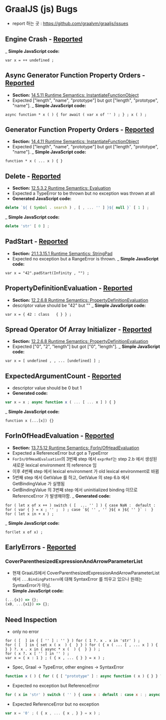 # GraalJS (js) Bugs

- report 하는 곳 : https://github.com/graalvm/graaljs/issues

## Engine Crash - [Reported](https://github.com/graalvm/graaljs/issues/322)
_ __Simple JavaScript code:__
```
var x = ++ undefined ;
```

## Async Generator Function Property Orders - [Reported](https://github.com/graalvm/graaljs/issues/323)
- __Section:__ [14.5.11 Runtime Semantics: InstantiateFunctionObject](https://tc39.es/ecma262/#sec-asyncgenerator-definitions-instantiatefunctionobject)
- Expected ["length", "name", "prototype"] but got ["length", "prototype", "name"].
_ __Simple JavaScript code:__
```
async function * x ( ) { for await ( var x of '' ) ; } ; x ( ) ;
```

## Generator Function Property Orders - [Reported](https://github.com/graalvm/graaljs/issues/323)
- __Section:__ [14.4.11 Runtime Semantics: InstantiateFunctionObject](https://tc39.es/ecma262/#sec-generator-function-definitions-runtime-semantics-instantiatefunctionobject)
- Expected ["length", "name", "prototype"] but got ["length", "prototype", "name"].
_ __Simple JavaScript code:__
```
function * x ( ... x ) { }
```

## Delete - [Reported](https://github.com/graalvm/graaljs/issues/324)
- __Section:__ [12.5.3.2 Runtime Semantics: Evaluation](https://tc39.es/ecma262/#sec-delete-operator-runtime-semantics-evaluation)
- Expected a TypeError to be thrown but no exception was thrown at all
- __Generated JavaScript code:__
```js
delete `${ ( Symbol . search ) , [ , ... '' ] }${ null }` [ 1 ] ;
```
_ __Simple JavaScript code:__
```js
delete 'str' [ 0 ] ;
```

## PadStart - [Reported](https://github.com/graalvm/graaljs/issues/325)
- __Section:__ [21.1.3.15.1 Runtime Semantics: StringPad](https://tc39.es/ecma262/#sec-stringpad)
- Expected no exception but a RangeError is thrown.
_ __Simple JavaScript code:__
```
var x = "42".padStart(Infinity , "") ;
```

## PropertyDefinitionEvaluation - [Reported](https://github.com/graalvm/graaljs/issues/326)
- __Section:__ [12.2.6.8 Runtime Semantics: PropertyDefinitionEvaluation](https://tc39.es/ecma262/#sec-object-initializer-runtime-semantics-propertydefinitionevaluation)
- descriptor value should be "42" but ""
_ __Simple JavaScript code:__
```
var x = { 42 : class   { } } ;
```

## Spread Operator Of Array Initializer - [Reported](https://github.com/graalvm/graaljs/issues/327)
- __Section:__ [12.2.6.8 Runtime Semantics: PropertyDefinitionEvaluation](https://tc39.es/ecma262/#sec-runtime-semantics-arrayaccumulation)
- Expected ["0", "2", "length"] but got ["0", "length"].
_ __Simple JavaScript code:__
```
var x = [ undefined , , ... [undefined] ] ;
```

## ExpectedArgumentCount - [Reported](https://github.com/graalvm/graaljs/issues/328)
- descriptor value should be 0 but 1
- __Generated code:__
```js
var x = x ; async function x ( ... [ ... x ] ) { }
```
_ __Simple JavaScript code:__
```
function x (...[x]) {}
```

## ForInOfHeadEvaluation - [Reported](https://github.com/graalvm/graaljs/issues/332)
- __Section:__ [13.7.5.12 Runtime Semantics: ForIn/OfHeadEvaluation](https://tc39.es/ecma262/#sec-runtime-semantics-forinofheadevaluation)
- Expected a ReferenceError but got a TypeError
- `ForIn/OfHeadEvaluation`의 3번째 step 에서 `exprRef`는 step 2.b 에서 생성된 새로운 lexical environment 의 reference 임
- 이후 4번째 step 에서 lexical environment 가 old lexical environment로 바뀜
- 5번째 step 에서 GetValue 를 하고, GetValue 의 step 6.b 에서 GetBindingValue 가 실행됨
- GetBindingValue 의 3번째 step 에서 uninitialized binding 이므로 ReferenceError 가 발생해야함.
_ __Generated code:__
```
for ( let x of x ++ ) switch ( [  ... '' ] ) { case NaN :  default : for ( var { } = x ; '' ;  ) ; case `${ '' , '' }${ x }${ '' }` :  }
for ( let x in + x ) ;
```
_ __Simple JavaScript code:__
```
for(let x of x) ;
```

## EarlyErrors - [Reported](https://github.com/graalvm/graaljs/issues/329)

### CoverParenthesizedExpressionAndArrowParameterList
- 현재 GraalJS에서 CoverParenthesizedExpressionAndArrowParameterList 에서 `...BindingPattern`에 대해 SyntaxError 를 띄우고 있으나 원래는 SyntaxError가 아님.
- __Simple JavaScript code:__
```js
(...{x}) => {};
(x0, ...{x1}) => {};
```

## Need Inspection
- only no error
```
for ( [  ] in { [ '' ] : '' } ) for ( 1 ?. x . x in 'str' ) ;
for ( [  ] in { set x ( x  ) {  } } ) for ( { x ( ... [ , ... x ] ) {  } } ?. x . x in { async * x (  ) {  } } ) ;
for ( x ?. x [ '' ] in '' ) ;
var x = { x : 1 } ; ( { x , ... { } } = x ) ;
```

- Spec, Graal -> TypeError, other engines -> SyntaxError
```js
function x ( ) { for ( { [ "prototype" ] : async function ( x ) { } } ?. x . x in { [ "prototype" ] : async function ( x ) { } } ) ; return { [ "prototype" ] : async function ( x ) { } } ?. x ( ) ; } var x = new x ;
```

- Expected no exception but ReferenceError
```js
for ( x in 'str' ) switch ( '' ) { case x : default : case x : ; async function * x ( ... { x } ) { } } var x = 42 ;
```

- Expected ReferenceError but no exception
```js
var x = '0' ; ( { x , ... { x , } } = x ) ;
```

<!--
### BindingIdentifier2
- __Section:__ [12.1.1 Early Errors](https://www.ecma-international.org/ecma-262/11.0/index.html#sec-identifiers-static-semantics-early-errors)
- strict mode 시, *await* 는 BindingIdentifier 로 사용될 수 없으나, GraalJS 에서는 SyntaxError 를 띄우지 않음
- __Simple JavaScript code:__
```js
try {  } catch (await) {  }
var await, await;
```
-->
